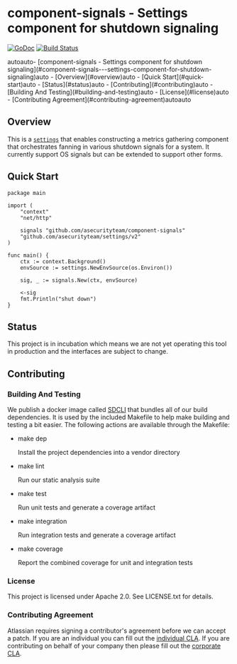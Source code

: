 # component-signals - Settings component for shutdown signaling
[![GoDoc](https://godoc.org/github.com/asecurityteam/component-signals?status.svg)](https://godoc.org/github.com/asecurityteam/component-signals)
[![Build Status](https://travis-ci.org/asecurityteam/component-signals.png?branch=master)](https://travis-ci.org/asecurityteam/component-signals)
<!-- TOC -->autoauto- [component-signals - Settings component for shutdown signaling](#component-signals---settings-component-for-shutdown-signaling)auto    - [Overview](#overview)auto    - [Quick Start](#quick-start)auto    - [Status](#status)auto    - [Contributing](#contributing)auto        - [Building And Testing](#building-and-testing)auto        - [License](#license)auto        - [Contributing Agreement](#contributing-agreement)autoauto<!-- /TOC -->

## Overview

This is a [`settings`](https://github.com/asecurityteam/settings) that enables
constructing a metrics gathering component that orchestrates fanning in various
shutdown signals for a system. It currently support OS signals but can be
extended to support other forms.

## Quick Start

```golang
package main

import (
    "context"
    "net/http"

    signals "github.com/asecurityteam/component-signals"
    "github.com/asecurityteam/settings/v2"
)

func main() {
    ctx := context.Background()
    envSource := settings.NewEnvSource(os.Environ())

    sig, _ := signals.New(ctx, envSource)

    <-sig
    fmt.Println("shut down")
}
```

## Status

This project is in incubation which means we are not yet operating this tool in
production and the interfaces are subject to change.

## Contributing

### Building And Testing

We publish a docker image called [SDCLI](https://github.com/asecurityteam/sdcli) that
bundles all of our build dependencies. It is used by the included Makefile to help
make building and testing a bit easier. The following actions are available through
the Makefile:

-   make dep

    Install the project dependencies into a vendor directory

-   make lint

    Run our static analysis suite

-   make test

    Run unit tests and generate a coverage artifact

-   make integration

    Run integration tests and generate a coverage artifact

-   make coverage

    Report the combined coverage for unit and integration tests

### License

This project is licensed under Apache 2.0. See LICENSE.txt for details.

### Contributing Agreement

Atlassian requires signing a contributor's agreement before we can accept a patch. If
you are an individual you can fill out the [individual
CLA](https://na2.docusign.net/Member/PowerFormSigning.aspx?PowerFormId=3f94fbdc-2fbe-46ac-b14c-5d152700ae5d).
If you are contributing on behalf of your company then please fill out the [corporate
CLA](https://na2.docusign.net/Member/PowerFormSigning.aspx?PowerFormId=e1c17c66-ca4d-4aab-a953-2c231af4a20b).
